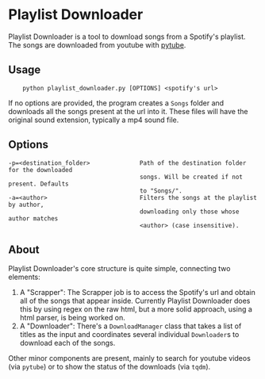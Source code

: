 # Playlist Downloader
Playlist Downloader is a tool to download songs from a Spotify's playlist. The songs are downloaded from youtube with [pytube](https://pytube.io/en/latest/).


## Usage
```
    python playlist_downloader.py [OPTIONS] <spotify's url>
```
If no options are provided, the program creates a `Songs` folder and downloads all the songs present at the url into it. These files will have the original sound extension, typically a mp4 sound file.

## Options

    -p=<destination_folder>              Path of the destination folder for the downloaded
                                         songs. Will be created if not present. Defaults
                                         to "Songs/".
    -a=<author>                          Filters the songs at the playlist by author,
                                         downloading only those whose author matches
                                         <author> (case insensitive).

## About
Playlist Downloader's core structure is quite simple, connecting two elements:

1. A "Scrapper": The Scrapper job is to access the Spotify's url and obtain all of the songs that appear inside. Currently Playlist Downloader does this by using regex on the raw html, but a more solid approach, using a html parser, is being worked on.
2. A "Downloader": There's a `DownloadManager` class that takes a list of titles as the input and coordinates several individual `Downloader`s to download each of the songs.

Other minor components are present, mainly to search for youtube videos (via `pytube`) or to show the status of the downloads (via `tqdm`).

